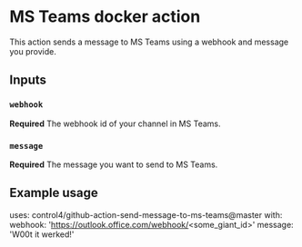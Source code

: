 # MS Teams docker action

This action sends a message to MS Teams using a webhook and message you provide.

## Inputs

### `webhook`

**Required** The webhook id of your channel in MS Teams.

### `message`

**Required** The message you want to send to MS Teams.

## Example usage

uses: control4/github-action-send-message-to-ms-teams@master
with:
  webhook: 'https://outlook.office.com/webhook/<some_giant_id>'
  message: 'W00t it werked!'